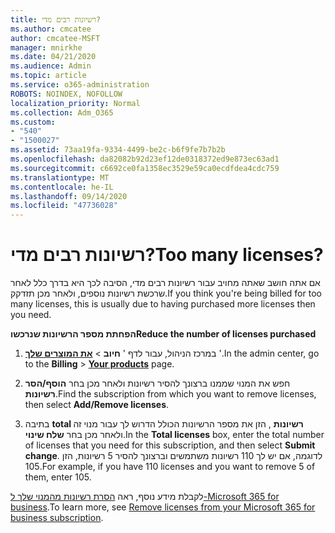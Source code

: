```yaml
---
title: רשיונות רבים מדי?
ms.author: cmcatee
author: cmcatee-MSFT
manager: mnirkhe
ms.date: 04/21/2020
ms.audience: Admin
ms.topic: article
ms.service: o365-administration
ROBOTS: NOINDEX, NOFOLLOW
localization_priority: Normal
ms.collection: Adm_O365
ms.custom:
- "540"
- "1500027"
ms.assetid: 73aa19fa-9334-4499-be2c-b6f9fe7b7b2b
ms.openlocfilehash: da82082b92d23ef12de0318372ed9e873ec63ad1
ms.sourcegitcommit: c6692ce0fa1358ec3529e59ca0ecdfdea4cdc759
ms.translationtype: MT
ms.contentlocale: he-IL
ms.lasthandoff: 09/14/2020
ms.locfileid: "47736028"
---
```

# <a name="too-many-licenses"></a><span data-ttu-id="dc754-102">רשיונות רבים מדי?</span><span class="sxs-lookup"><span data-stu-id="dc754-102">Too many licenses?</span></span>

<span data-ttu-id="dc754-103">אם אתה חושב שאתה מחויב עבור רשיונות רבים מדי, הסיבה לכך היא בדרך כלל לאחר שרכשת רשיונות נוספים, ולאחר מכן תזדקק.</span><span class="sxs-lookup"><span data-stu-id="dc754-103">If you think you're being billed for too many licenses, this is usually due to having purchased more licenses then you need.</span></span>
  
<span data-ttu-id="dc754-104">**הפחתת מספר הרשיונות שנרכשו**</span><span class="sxs-lookup"><span data-stu-id="dc754-104">**Reduce the number of licenses purchased**</span></span>
  
1. <span data-ttu-id="dc754-105">במרכז הניהול, עבור לדף ' **חיוב** \> **[את המוצרים שלך](https://go.microsoft.com/fwlink/p/?linkid=842054)** '.</span><span class="sxs-lookup"><span data-stu-id="dc754-105">In the admin center, go to the **Billing** \> **[Your products](https://go.microsoft.com/fwlink/p/?linkid=842054)** page.</span></span>

2. <span data-ttu-id="dc754-106">חפש את המנוי שממנו ברצונך להסיר רשיונות ולאחר מכן בחר **הוסף/הסר רשיונות**.</span><span class="sxs-lookup"><span data-stu-id="dc754-106">Find the subscription from which you want to remove licenses, then select **Add/Remove licenses**.</span></span>

3. <span data-ttu-id="dc754-107">בתיבה **total רשיונות** , הזן את מספר הרשיונות הכולל הדרוש לך עבור מנוי זה ולאחר מכן בחר **שלח שינוי**.</span><span class="sxs-lookup"><span data-stu-id="dc754-107">In the **Total licenses** box, enter the total number of licenses that you need for this subscription, and then select **Submit change**.</span></span> <span data-ttu-id="dc754-108">לדוגמה, אם יש לך 110 רשיונות משתמשים וברצונך להסיר 5 רשיונות, הזן 105.</span><span class="sxs-lookup"><span data-stu-id="dc754-108">For example, if you have 110 licenses and you want to remove 5 of them, enter 105.</span></span>

<span data-ttu-id="dc754-109">לקבלת מידע נוסף, ראה [הסרת רשיונות מהמנוי שלך ל-Microsoft 365 for business](https://docs.microsoft.com/microsoft-365/commerce/licenses/buy-licenses).</span><span class="sxs-lookup"><span data-stu-id="dc754-109">To learn more, see [Remove licenses from your Microsoft 365 for business subscription](https://docs.microsoft.com/microsoft-365/commerce/licenses/buy-licenses).</span></span>